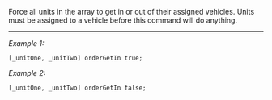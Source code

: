 Force all units in the array to get in or out of their assigned vehicles. Units must be assigned to a vehicle before this command will do anything.


---
*Example 1:*
```sqf
[_unitOne, _unitTwo] orderGetIn true;
```

*Example 2:*
```sqf
[_unitOne, _unitTwo] orderGetIn false;
```